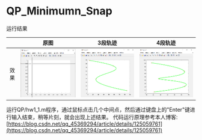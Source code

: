 # QP_Minimumn_Snap

运行结果

|      | 原图                                                         | 3段轨迹                                                      | 4段轨迹                                                      |
| :--: | ------------------------------------------------------------ | ------------------------------------------------------------ | ------------------------------------------------------------ |
| 效果 | ![](https://raw.githubusercontent.com/tgj-maker/QP_Minimumn_Snap/main/image/%E7%A8%8B%E5%BA%8F%E5%BC%80%E5%A7%8B%E5%89%8D.png) | ![](https://raw.githubusercontent.com/tgj-maker/QP_Minimumn_Snap/main/image/%E7%A8%8B%E5%BA%8F%E5%BC%80%E5%A7%8B%E5%90%8E_3.png) | ![](https://raw.githubusercontent.com/tgj-maker/QP_Minimumn_Snap/main/image/%E7%A8%8B%E5%BA%8F%E5%BC%80%E5%A7%8B%E5%90%8E_4.png) |

运行QP/hw1_1.m程序，通过鼠标点击几个中间点，然后通过键盘上的"Enter"键进行输入结束，稍等片刻，就会出现上述结果。
代码运行原理参考本人博客:[https://blog.csdn.net/qq_45369294/article/details/125059761](https://blog.csdn.net/qq_45369294/article/details/125059761)
